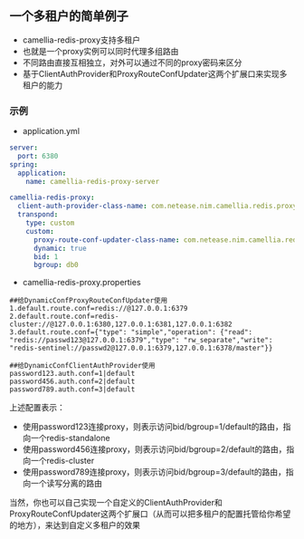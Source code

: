 
## 一个多租户的简单例子

* camellia-redis-proxy支持多租户
* 也就是一个proxy实例可以同时代理多组路由
* 不同路由直接互相独立，对外可以通过不同的proxy密码来区分
* 基于ClientAuthProvider和ProxyRouteConfUpdater这两个扩展口来实现多租户的能力

### 示例
* application.yml
```yaml
server:
  port: 6380
spring:
  application:
    name: camellia-redis-proxy-server

camellia-redis-proxy:
  client-auth-provider-class-name: com.netease.nim.camellia.redis.proxy.auth.DynamicConfClientAuthProvider
  transpond:
    type: custom
    custom:
      proxy-route-conf-updater-class-name: com.netease.nim.camellia.redis.proxy.route.DynamicConfProxyRouteConfUpdater
      dynamic: true
      bid: 1
      bgroup: db0
```
* camellia-redis-proxy.properties
```properties
##给DynamicConfProxyRouteConfUpdater使用
1.default.route.conf=redis://@127.0.0.1:6379
2.default.route.conf=redis-cluster://@127.0.0.1:6380,127.0.0.1:6381,127.0.0.1:6382
3.default.route.conf={"type": "simple","operation": {"read": "redis://passwd123@127.0.0.1:6379","type": "rw_separate","write": "redis-sentinel://passwd2@127.0.0.1:6379,127.0.0.1:6378/master"}}

##给DynamicConfClientAuthProvider使用
password123.auth.conf=1|default
password456.auth.conf=2|default
password789.auth.conf=3|default
```

上述配置表示：  
* 使用password123连接proxy，则表示访问bid/bgroup=1/default的路由，指向一个redis-standalone
* 使用password456连接proxy，则表示访问bid/bgroup=2/default的路由，指向一个redis-cluster
* 使用password789连接proxy，则表示访问bid/bgroup=3/default的路由，指向一个读写分离的路由

当然，你也可以自己实现一个自定义的ClientAuthProvider和ProxyRouteConfUpdater这两个扩展口（从而可以把多租户的配置托管给你希望的地方），来达到自定义多租户的效果